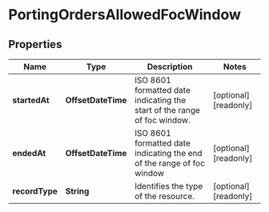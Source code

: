 

# PortingOrdersAllowedFocWindow


## Properties

Name | Type | Description | Notes
------------ | ------------- | ------------- | -------------
**startedAt** | **OffsetDateTime** | ISO 8601 formatted date indicating the start of the range of foc window. |  [optional] [readonly]
**endedAt** | **OffsetDateTime** | ISO 8601 formatted date indicating the end of the range of foc window |  [optional] [readonly]
**recordType** | **String** | Identifies the type of the resource. |  [optional] [readonly]



